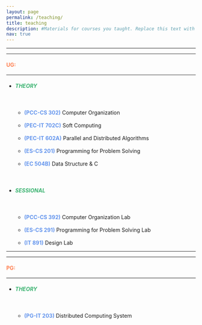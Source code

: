 ```yaml
---
layout: page
permalink: /teaching/
title: teaching
description: #Materials for courses you taught. Replace this text with your description.
nav: true
---
```

<hr><hr>
<h4><b style="color:coral">UG:</b></h4>
<hr>
<ul>
<li><h5><strong style="color:MediumSeaGreen">THEORY</strong></h5></li><br>
    <ul>
    <li><strong style="color:cornflowerblue">(PCC-CS 302)</strong> Computer Organization</li><br>
    <li><strong style="color:cornflowerblue">(PEC-IT 702C)</strong> Soft Computing</li><br>
    <li><strong style="color:cornflowerblue">(PEC-IT 602A)</strong> Parallel and Distributed Algorithms</li><br>
    <li><strong style="color:cornflowerblue">(ES-CS 201)</strong> Programming for Problem Solving</li><br>
    <li><strong style="color:cornflowerblue">(EC 504B)</strong> Data Structure & C</li><br>
    </ul><br>
<li><h5><strong style="color:MediumSeaGreen">SESSIONAL</strong></h5></li><br>
    <ul>
    <li><strong style="color:cornflowerblue">(PCC-CS 392)</strong> Computer Organization Lab</li><br>
    <li><strong style="color:cornflowerblue">(ES-CS 291)</strong> Programming for Problem Solving Lab</li><br>
    <li><strong style="color:cornflowerblue">(IT 891)</strong> Design Lab</li>
    </ul>
</ul>

<hr><hr>
<h4><b style="color:coral">PG:</b></h4>
<hr>
<ul>
<li><h5><strong style="color:MediumSeaGreen">THEORY</strong></h5></li><br>
    <ul>
    <li><strong style="color:cornflowerblue">(PG-IT 203)</strong> Distributed Computing System</li><br>
    </ul>
</ul>

